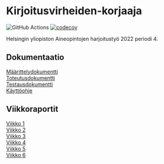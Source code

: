 # Kirjoitusvirheiden-korjaaja
![GitHub Actions](https://github.com/tietotuomas/Kirjoitusvirheiden-korjaaja/workflows/CI/badge.svg)
[![codecov](https://codecov.io/gh/tietotuomas/Kirjoitusvirheiden-korjaaja/branch/main/graph/badge.svg?token=OYA9RFPNIL)](https://codecov.io/gh/tietotuomas/Kirjoitusvirheiden-korjaaja)

Helsingin yliopiston Aineopintojen harjoitustyö 2022 periodi 4.

## Dokumentaatio

[Määrittelydokumentti](./dokumentit/maarittely.md)  
[Toteutusdokumentti](./dokumentit/toteutus.md)  
[Testausdokumentti](./dokumentit/testaus.md)  
[Käyttöohje](./dokumentit/kayttoohje.md)  

## Viikkoraportit

[Viikko 1](./dokumentit/viikkoraportit/viikkoraportti1.md)  
[Viikko 2](./dokumentit/viikkoraportit/viikkoraportti2.md)  
[Viikko 3](./dokumentit/viikkoraportit/viikkoraportti3.md)  
[Viikko 4](./dokumentit/viikkoraportit/viikkoraportti4.md)  
[Viikko 5](./dokumentit/viikkoraportit/viikkoraportti5.md)  
[Viikko 6](./dokumentit/viikkoraportit/viikkoraportti6.md) 
